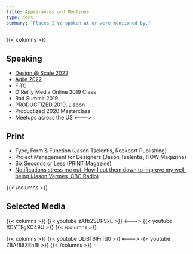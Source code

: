 ```yaml
---
title: Appearances and Mentions
type: docs
summary: "Places I’ve spoken at or were mentioned by."
---
```

{{< columns >}}
## Speaking 
- [Design @ Scale 2022](https://rosenfeldmedia.com/design-at-scale-2022/workshops/)
- [Agile 2022](https://events.agilealliance.org/Agile2022/speaker/437397/josh-mauldin)
- [FiTC](https://fitc.ca/event/spotlightux22/)
- O'Reilly Media Online 2019 Class
- Rad Summit 2019
- PRODUCTIZED 2019, Lisbon
- Productized 2020 Masterclass
- Meetups across the US
<--->
## Print
- Type, Form & Function (Jason Tselentis, Rockport Publishing)
- Project Management for Designers (Jason Tselentis, HOW Magazine)
- [Six Seconds or Less](https://www.printmag.com/featured/six-seconds-or-less-is-vine-actually-worth-your-time/) (PRINT Magazine)
- [Notifications stress me out. How I cut them down to improve my well-being (Jason Vermes, CBC Radio)](https://www.cbc.ca/radio/spark/377-notification-fatigue-seasonal-ghost-stories-and-more-1.4450632/notifications-stress-me-out-how-i-cut-them-down-to-improve-my-well-being-1.4450646)

{{< /columns >}}

## Selected Media

{{< columns >}}
{{< youtube zAfb2SDPSxE >}}
<--->
{{< youtube XCYTFgXC49U >}}
{{< /columns >}}

{{< columns >}}
{{< youtube UDBT6lFrTd0 >}}
<--->
{{< youtube Z8Af88ZEhfE >}}
{{< /columns >}}